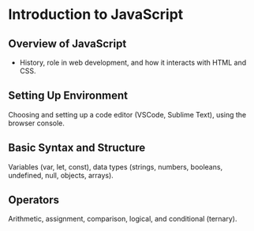 # Introduction to JavaScript

## Overview of JavaScript

- History, role in web development, and how it interacts with HTML and CSS.

## Setting Up Environment

Choosing and setting up a code editor (VSCode, Sublime Text), using the browser console.

## Basic Syntax and Structure

Variables (var, let, const), data types (strings, numbers, booleans, undefined, null, objects, arrays).

## Operators

Arithmetic, assignment, comparison, logical, and conditional (ternary).
